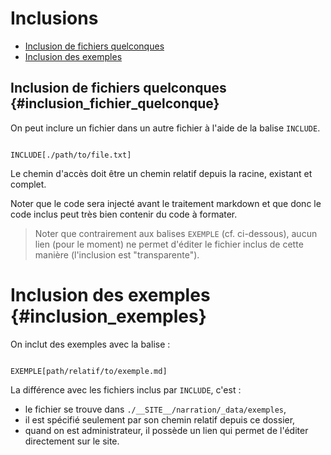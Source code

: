 # Inclusions

* [Inclusion de fichiers quelconques](#inclusion_fichier_quelconque)
* [Inclusion des exemples](#inclusion_exemples)

## Inclusion de fichiers quelconques {#inclusion_fichier_quelconque}

On peut inclure un fichier dans un autre fichier à l'aide de la balise `INCLUDE`.

```

INCLUDE[./path/to/file.txt]

```

Le chemin d'accès doit être un chemin relatif depuis la racine, existant et complet.

Noter que le code sera injecté avant le traitement markdown et que donc le code inclus peut très bien contenir du code à formater.

> Noter que contrairement aux balises `EXEMPLE` (cf. ci-dessous), aucun lien (pour le moment) ne permet d'éditer le fichier inclus de cette manière (l'inclusion est "transparente").


# Inclusion des exemples {#inclusion_exemples}

On inclut des exemples avec la balise :

```

EXEMPLE[path/relatif/to/exemple.md]

```

La différence avec les fichiers inclus par `INCLUDE`, c'est :

* le fichier se trouve dans `./__SITE__/narration/_data/exemples`,
* il est spécifié seulement par son chemin relatif depuis ce dossier,
* quand on est administrateur, il possède un lien qui permet de l'éditer directement sur le site.
